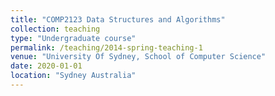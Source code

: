 ```yaml
---
title: "COMP2123 Data Structures and Algorithms"
collection: teaching
type: "Undergraduate course"
permalink: /teaching/2014-spring-teaching-1
venue: "University Of Sydney, School of Computer Science"
date: 2020-01-01
location: "Sydney Australia"
---
```

